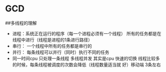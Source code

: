 # GCD

##多线程的理解

- 进程：系统正在运行的程序（每一个进程必须有一个线程）
  所有的任务都是在线程中进行（线程是进程的1条进行路径）
- 串行： 一个线程中所有的任务都是串行的
- 并行： 每条线程可以并行（同时）执行不同的任务
- 同一时间cpu 只处理一条线程 多线程并发 其实是cpu 快速的切换
  线程比较多的时候，每条线程被调度的次数会降低（线程数量适当就     好）移动端 3条左右
  


















